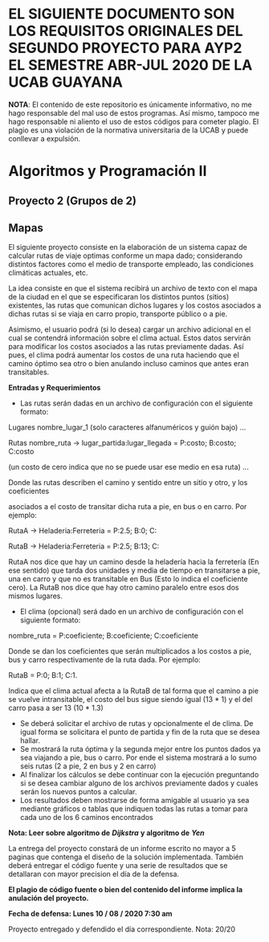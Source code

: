 # EL SIGUIENTE DOCUMENTO SON LOS REQUISITOS ORIGINALES DEL SEGUNDO PROYECTO PARA AYP2 EL SEMESTRE ABR-JUL 2020 DE LA UCAB GUAYANA

**NOTA**: El contenido de este repositorio es únicamente informativo, no me hago responsable del mal uso de estos programas.
Así mismo, tampoco me hago responsable ni aliento el uso de estos códigos para cometer plagio. El plagio es una violación de la normativa
universitaria de la UCAB y puede conllevar a expulsión.

# Algoritmos y Programación II

## Proyecto 2 (Grupos de 2)

## Mapas

El siguiente proyecto consiste en la elaboración de un sistema capaz de calcular rutas
de viaje optimas conforme un mapa dado; considerando distintos factores como el
medio de transporte empleado, las condiciones climáticas actuales, etc.

La idea consiste en que el sistema recibirá un archivo de texto con el mapa de la
ciudad en el que se especificaran los distintos puntos (sitios) existentes, las rutas que
comunican dichos lugares y los costos asociados a dichas rutas si se viaja en carro
propio, transporte público o a pie.

Asimismo, el usuario podrá (si lo desea) cargar un archivo adicional en el cual se
contendrá información sobre el clima actual. Estos datos servirán para modificar los
costos asociados a las rutas previamente dadas. Así pues, el clima podrá aumentar
los costos de una ruta haciendo que el camino óptimo sea otro o bien anulando
incluso caminos que antes eran transitables.

**Entradas y Requerimientos**

- Las rutas serán dadas en un archivo de configuración con el siguiente formato:

Lugares
nombre_lugar_1 (solo caracteres alfanuméricos y guión bajo)
...

Rutas
nombre_ruta -> lugar_partida:lugar_llegada = P:costo; B:costo; C:costo

(un costo de cero indica que no se puede usar ese medio en esa ruta)
...

Donde las rutas describen el camino y sentido entre un sitio y otro, y los coeficientes

asociados a el costo de transitar dicha ruta a pie, en bus o en carro. Por ejemplo:

RutaA -> Heladeria:Ferreteria = P:2.5; B:0; C:

RutaB -> Heladeria:Ferreteria = P:2.5; B:13; C:

RutaA nos dice que hay un camino desde la heladería hacia la ferretería (En ese sentido)
que tarda dos unidades y media de tiempo en transitarse a pie, una en carro y que no es transitable en Bus
(Esto lo indica el coeficiente cero). La RutaB nos dice que hay otro camino paralelo entre esos dos mismos lugares.

- El clima (opcional) será dado en un archivo de configuración con el siguiente formato:

nombre_ruta = P:coeficiente; B:coeficiente; C:coeficiente

Donde se dan los coeficientes que serán multiplicados a los costos a pie, bus y carro respectivamente de la ruta dada.
Por ejemplo:

RutaB = P:0; B:1; C:1.

Indica que el clima actual afecta a la RutaB de tal forma que el camino a pie se vuelve intransitable,
el costo del bus sigue siendo igual (13 * 1) y el del carro pasa a ser 13 (10 * 1.3)

- Se deberá solicitar el archivo de rutas y opcionalmente el de clima. De igual forma
    se solicitara el punto de partida y fin de la ruta que se desea hallar.
- Se mostrará la ruta óptima y la segunda mejor entre los puntos dados ya sea
    viajando a pie, bus o carro. Por ende el sistema mostrará a lo sumo seis rutas (2 a
    pie, 2 en bus y 2 en carro)
- Al finalizar los cálculos se debe continuar con la ejecución preguntando si se
    desea cambiar alguno de los archivos previamente dados y cuales serán los
    nuevos puntos a calcular.
- Los resultados deben mostrarse de forma amigable al usuario ya sea mediante
    gráficos o tablas que indiquen todas las rutas a tomar para cada uno de los 6
    caminos encontrados

**Nota: Leer sobre algoritmo de** **_Dijkstra_** **y algoritmo de** **_Yen_**

La entrega del proyecto constará de un informe escrito no mayor a 5 paginas que
contenga el diseño de la solución implementada. También deberá entregar el código
fuente y una serie de resultados que se detallaran con mayor precision el día de la
defensa.

**El plagio de código fuente o bien del contenido del informe implica la anulación 
del proyecto.**

**Fecha de defensa: Lunes 10 / 08 / 2020 7:30 am**

Proyecto entregado y defendido el día correspondiente. Nota: 20/20

